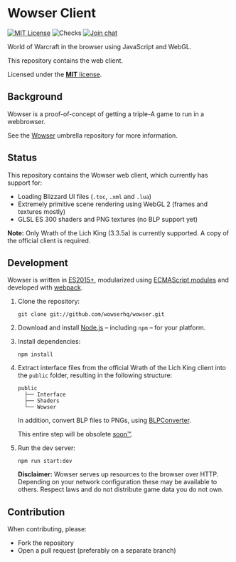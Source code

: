 # Wowser Client

[![MIT License](https://badgen.net/github/license/wowserhq/client)](LICENSE)
![Checks](https://badgen.net/github/checks/wowserhq/client)
[![Join chat](https://badgen.net/badge/gitter/join%20chat/red)](https://gitter.im/wowserhq/wowser)

World of Warcraft in the browser using JavaScript and WebGL.

This repository contains the web client.

Licensed under the [**MIT** license](LICENSE).

## Background

Wowser is a proof-of-concept of getting a triple-A game to run in a webbrowser.

See the [Wowser] umbrella repository for more information.

## Status

This repository contains the Wowser web client, which currently has support for:

- Loading Blizzard UI files (`.toc`, `.xml` and `.lua`)
- Extremely primitive scene rendering using WebGL 2 (frames and textures mostly)
- GLSL ES 300 shaders and PNG textures (no BLP support yet)

**Note:** Only Wrath of the Lich King (3.3.5a) is currently supported. A copy of
the official client is required.

## Development

Wowser is written in [ES2015+], modularized using [ECMAScript modules] and
developed with [webpack].

1. Clone the repository:

   ```shell
   git clone git://github.com/wowserhq/wowser.git
   ```

2. Download and install [Node.js] – including `npm` – for your platform.

3. Install dependencies:

   ```shell
   npm install
   ```

4. Extract interface files from the official Wrath of the Lich King client into
   the `public` folder, resulting in the following structure:

   ```
   public
     ├── Interface
     ├── Shaders
     └── Wowser
   ```

   In addition, convert BLP files to PNGs, using [BLPConverter].

   This entire step will be obsolete [soon™].

5. Run the dev server:

   ```shell
   npm run start:dev
   ```

   **Disclaimer:** Wowser serves up resources to the browser over HTTP. Depending
   on your network configuration these may be available to others. Respect laws and
   do not distribute game data you do not own.

## Contribution

When contributing, please:

- Fork the repository
- Open a pull request (preferably on a separate branch)

[BLPConverter]: https://github.com/wowserhq/blizzardry#blp
[ECMAScript modules]: https://developer.mozilla.org/en-US/docs/Web/JavaScript/Guide/Modules
[ES2015+]: https://babeljs.io/docs/learn-es2015/
[Node.js]: http://nodejs.org/#download
[StormLib]: https://github.com/wowserhq/blizzardry#mpq
[Wowser]: https://github.com/wowserhq/wowser
[soon™]: http://www.wowwiki.com/Soon
[webpack]: http://webpack.github.io/
